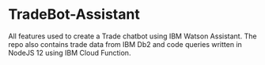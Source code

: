 # TradeBot-Assistant
All features used to create a Trade chatbot using IBM Watson Assistant. The repo also contains trade data from IBM Db2 and code queries written in NodeJS 12 using IBM Cloud Function.
